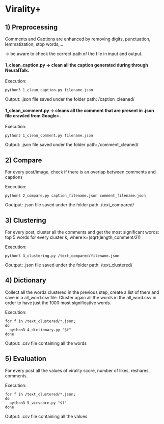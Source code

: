 # Virality+

## 1) Preprocessing
Comments and Captions are enhanced by removing digits, punctuation, lemmatization, stop words,...

-> be aware to check the correct path of the file in input and output.

#### 1_clean_caption.py -> clean all the caption generated during through NeuralTalk.

Execution:
	
```
python3 1_clean_caption.py filename.json
```

Output: .json file saved under the folder path: /caption_cleaned/

#### 1_clean_comment.py -> cleans all the comment that are present in .json file crawled from Google+.

Execution:

```
python3 1_clean_comment.py filename.json
```

Output: .json file saved under the folder path: /comment_cleaned/

## 2) Compare 
For every post/image, check if there is an overlap between comments and captions

Execution:
	
```
python3 2_compare.py caption_filename.json comment_filename.json
```

Ooutput: .json file saved under the folder path: /text_compared/

## 3) Clustering
For every post, cluster all the comments and get the most significant words: top 5 words for every cluster k, where k=(sqrt(length_comment/2))

Execution:
	
```
python3 3_clustering.py /text_compared/filename.json
```

Ooutput: .json file saved under the folder path: /text_clustered/

## 4) Dictionary
Collect all the worda clustered in the previous step, create a list of them and save in a all_word.csv file.
Cluster again all the words in the all_word.csv in order to have just the 1000 most significative words.

Execution:
```
for f in /text_clustered/*.json; 
do
  python3 4_dictionary.py "$f"
done

```
Output: .csv file containing all the words

## 5) Evaluation
For every post all the values of virality score, number of likes, reshares, comments.

Execution:
```
for f in /text_clustered/*.json; 
do
  python3 5_virscore.py "$f"
done

```
Output: .csv file containing all the values

